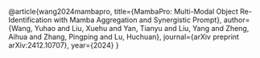 @article{wang2024mambapro,
  title={MambaPro: Multi-Modal Object Re-Identification with Mamba Aggregation and Synergistic Prompt},
  author={Wang, Yuhao and Liu, Xuehu and Yan, Tianyu and Liu, Yang and Zheng, Aihua and Zhang, Pingping and Lu, Huchuan},
  journal={arXiv preprint arXiv:2412.10707},
  year={2024}
}